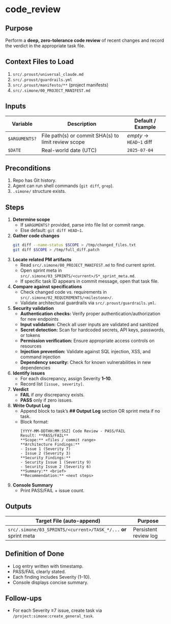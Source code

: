 # code_review

## Purpose
Perform a **deep, zero-tolerance code review** of recent changes and record the verdict in the appropriate task file.

## Context Files to Load
1. `src/.proust/universal_claude.md`
2. `src/.proust/guardrails.yml`
3. `src/.proust/manifesto/**` (project manifests)
4. `src/.simone/00_PROJECT_MANIFEST.md`

## Inputs
| Variable          | Description                                        | Default / Example                               |
|-------------------|----------------------------------------------------|-------------------------------------------------|
| `$ARGUMENTS?`     | File path(s) or commit SHA(s) to limit review scope| _empty_ → `HEAD~1` diff                         |
| `$DATE`           | Real-world date (UTC)                              | `2025-07-04`                                    |

## Preconditions
1. Repo has Git history.  
2. Agent can run shell commands (`git diff`, `grep`).  
3. `.simone/` structure exists.

## Steps
1. **Determine scope**  
   - If `$ARGUMENTS?` provided, parse into file list or commit range.  
   - Else default: `git diff HEAD~1`.
2. **Gather code changes**  
   ```bash
   git diff --name-status $SCOPE > /tmp/changed_files.txt
   git diff $SCOPE > /tmp/full_diff.patch
   ```
3. **Locate related PM artifacts**  
   - Read `src/.simone/00_PROJECT_MANIFEST.md` to find current sprint.  
   - Open sprint meta in `src/.simone/03_SPRINTS/<current>/S*_sprint_meta.md`.  
   - If specific task ID appears in commit message, open that task file.
4. **Compare against specifications**  
   - Check changed code vs. requirements in `src/.simone/02_REQUIREMENTS/<milestone>/`.  
   - Validate architectural guardrails via `src/.proust/guardrails.yml`.  
5. **Security validation**  
   - **Authentication checks:** Verify proper authentication/authorization for new endpoints  
   - **Input validation:** Check all user inputs are validated and sanitized  
   - **Secret detection:** Scan for hardcoded secrets, API keys, passwords, or tokens  
   - **Permission verification:** Ensure appropriate access controls on resources  
   - **Injection prevention:** Validate against SQL injection, XSS, and command injection  
   - **Dependency security:** Check for known vulnerabilities in new dependencies  
6. **Identify issues**  
   - For each discrepancy, assign Severity **1–10**.  
   - Record list `[issue, severity]`.  
7. **Verdict**  
   - **FAIL** if _any_ discrepancy exists.  
   - **PASS** only if zero issues.  
8. **Write Output Log**  
   - Append block to task’s **## Output Log** section OR sprint meta if no task.  
   - Block format:  
     ```
     [YYYY-MM-DDTHH:MM:SSZ] Code Review - PASS/FAIL
     Result: **PASS/FAIL**
     **Scope:** <files / commit range>
     **Architecture Findings:**
     - Issue 1 (Severity 7)
     - Issue 2 (Severity 3)
     **Security Findings:**
     - Security Issue 1 (Severity 9)
     - Security Issue 2 (Severity 6)
     **Summary:** <brief>
     **Recommendation:** <next steps>
     ```
9. **Console Summary**  
   - Print PASS/FAIL + issue count.

## Outputs
| Target File (auto-append)                                     | Purpose                         |
|---------------------------------------------------------------|---------------------------------|
| `src/.simone/03_SPRINTS/<current>/TASK_*/...` **or** sprint meta  | Persistent review log           |

## Definition of Done
- Log entry written with timestamp.  
- PASS/FAIL clearly stated.  
- Each finding includes Severity (1–10).  
- Console displays concise summary.  

## Follow-ups
- For each Severity ≥7 issue, create task via `/project:simone:create_general_task`.  
